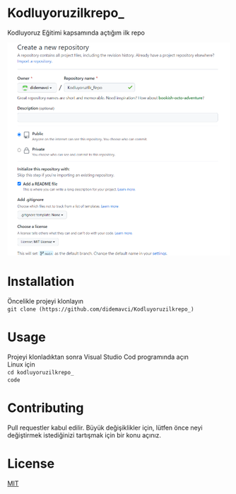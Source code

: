 # Kodluyoruzilkrepo_
Kodluyoruz Eğitimi kapsamında açtığım ilk repo



![](https://github.com/didemavci/Kodluyoruzilkrepo_/blob/main/repo.png)




# Installation
Öncelikle projeyi klonlayın
<br>
`git clone (https://github.com/didemavci/Kodluyoruzilkrepo_)`

# Usage
Projeyi klonladıktan sonra Visual Studio Cod programında açın
<br>
Linux için
<br>
`cd kodluyoruzilkrepo_`
<br>
`code`
<br>
# Contributing
Pull requestler kabul edilir. Büyük değişiklikler için, lütfen önce neyi değiştirmek istediğinizi tartışmak için bir konu açınız.
<br>
# License

<a href="https://choosealicense.com/licenses/mit/" >MIT</a>
